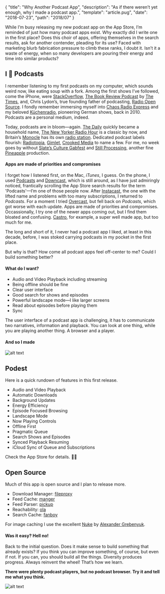 {
  "title": "Why Another Podcast App",
  "description": "As if there weren’t yet enough, why I made a podcast app.",
  "template": "article.pug",
  "date": "2018-07-23",
  "path": "2018/07"
}

While I’m busy releasing my new podcast app on the App Store, I’m reminded of just how many podcast apps exist. Why exactly did I write one in the first place? Does this choir of apps, offering themselves in the search results, ask for another contender, pleading for its use? Faced with marketing blurb fabrication pressure to climb these ranks, I doubt it. Isn’t it a waste of energy, when so many developers are pouring their energy and time into similar products?

## I 💜 Podcasts

I remember listening to my first podcasts on my computer, which sounds weird now, like eating soup with a fork. Among the first shows I’ve followed, come the iPhone, were [StackOverflow](https://stackoverflow.blog/2008/04/17/podcast-1/), [The Book Review Podcast](https://www.nytimes.com/column/book-review-podcast) by [The Times](https://www.nytimes.com), and, Chris Lydon’s, true founding father of podcasting, [Radio Open Source](http://radioopensource.org). I fondly remember immersing myself into [Chaos Radio Express](https://cre.fm) and my beloved [Küchenradio](https://www.kuechenstud.io/kuechenradio/), pioneering German shows, back in 2010. Podcasts are a personal medium, indeed.

Today, podcasts are in bloom—again. [The Daily](https://www.nytimes.com/podcasts/the-daily) quickly became a household name, [The New Yorker Radio Hour](https://www.newyorker.com/podcast/the-new-yorker-radio-hour) is a classic by now, and Britain’s [Monocle](https://monocle.com) has its own [radio station](https://monocle.com/radio/). Dedicated podcast labels flourish: [Radiotopia](https://www.radiotopia.fm), [Gimlet](https://www.gimletmedia.com), [Crooked Media](https://crooked.com) to name a few. For me, no week goes by without [Slate’s Culture Gabfest](http://www.slate.com/articles/podcasts/culturegabfest.html) and [Still Processing](https://www.nytimes.com/podcasts/still-processing), another fine [Pineapple](http://pineapple.fm) production.

#### Apps are made of priorities and compromises

I forget how I listened first, on the Mac, *iTunes*, I guess. On the phone, I used [Podcasts](https://itunes.apple.com/us/app/podcasts/id525463029) and [Downcast](https://itunes.apple.com/us/app/downcast/id393858566), which is still around, as I have just admiringly noticed, frantically scrolling the App Store search results for the term 'Podcasts'—I’m one of those people now. After [Instacast](https://itunes.apple.com/us/app/instacast-core/id108386833), the one with the lifted name and problems with too many subscriptions, I returned to *Podcasts*. For a moment I tried [Overcast](https://overcast.fm), but fell back on *Podcasts*, which got worse with each update. Apps are made of priorities and compromises. Occassionally, I try one of the newer apps coming out, but I find them bloated and confusing. [Castro](https://itunes.apple.com/us/app/castro-podcasts/id1080840241), for example, a super well made app, but too much for me.

The long and short of it, I never had a podcast app I liked, at least in this decade, before, I was stoked carrying podcasts in my pocket in the first place.

But why is that? How come all podcast apps feel off-center to me? Could I build something better?

#### What do I want?

- Audio and Video Playback including streaming
- Being offline should be fine
- Clear user interface
- Good search for shows and episodes
- Powerful landscape mode—I like larger screens
- Read about episodes before playing them
- Sync

The user interface of a podcast app is challenging, it has to communicate two narratives, information and playback. You can look at one thing, while you are playing another thing. A browser and a player.

#### And so I made

![alt text](/img/0x0ss.png "Podest App Icon")

## Podest

Here is a quick rundown of features in this first release.

- Audio and Video Playback
- Automatic Downloads
- Background Updates
- Energy Efficiency
- Episode Focused Browsing
- Landscape Mode
- Now Playing Controls
- Offline First
- Pragmatic Queue
- Search Shows and Episodes
- Synced Playback Resuming
- iCloud Sync of Queue and Subscriptions

Check the App Store for details. 🤗🎉

## Open Source

Much of this app is open source and I plan to release more.

- Download Manager: [fileproxy](https://github.com/michaelnisi/fileproxy)
- Feed Cache: [manger](https://github.com/michaelnisi/manger)
- Feed Parser: [pickup](https://github.com/michaelnisi/pickup)
- Reachability: [ola](https://github.com/michaelnisi/ola)
- Search Cache: [fanboy](https://github.com/michaelnisi/fanboy)

For image caching I use the excellent [Nuke](https://github.com/kean/Nuke) by [Alexander Grebenyuk](https://kean.github.io).

#### Was it easy? Hell no!

Back to the initial question. Does it make sense to build something that already exists? If you think you can improve something, of course, but even if not. If you can, you should build all the things. Diversity produces progress. Always reinvent the wheel! That’s how we learn.

**There were plenty podcast players, but no podcast browser. Try it and tell me what you think.**

![alt text](/img/app_store.svg "App Store Badge")
